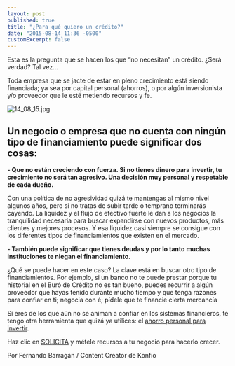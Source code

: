 ```yaml
---
layout: post
published: true
title: "¿Para qué quiero un crédito?"
date: "2015-08-14 11:36 -0500"
customExcerpt: false
---
```



Esta es la pregunta que se hacen los que “no necesitan” un crédito. ¿Será verdad? Tal vez…

Toda empresa que se jacte de estar en pleno crecimiento está siendo financiada; ya sea por capital personal (ahorros), o por algún inversionista y/o proveedor que le esté metiendo recursos y fe.

![14_08_15.jpg]({{site.baseurl}}/img/14_08_15.jpg)

## Un negocio o empresa que no cuenta con ningún tipo de financiamiento puede significar dos cosas:

**- Que no están creciendo con fuerza. Si no tienes dinero para invertir, tu crecimiento no será tan agresivo. Una decisión muy personal y respetable de cada dueño.**

Con una política de no agresividad quizá te mantengas al mismo nivel algunos años, pero si no tratas de subir tarde o temprano terminarás cayendo. La liquidez y el flujo de efectivo fuerte le dan a los negocios la tranquilidad necesaria para buscar expandirse con nuevos productos, más clientes y mejores procesos. Y esa liquidez casi siempre se consigue con los diferentes tipos de financiamientos que existen en el mercado.

**- También puede significar que tienes deudas y por lo tanto muchas instituciones te niegan el financiamiento.**

¿Qué se puede hacer en este caso? La clave está en buscar otro tipo de financiamientos. Por ejemplo, si un banco no te puede prestar porque tu historial en el Buró de Crédito no es tan bueno, puedes recurrir a algún proveedor que hayas tenido durante mucho tiempo y que tenga razones para confiar en ti; negocia con é; pídele que te financie cierta mercancía

Si eres de los que aún no se animan a confiar en los sistemas financieros, te tengo otra herramienta que quizá ya utilices: el [ahorro personal para invertir](https://www.youtube.com/watch?v=MXL6k7fyzws). 

Haz clic en [SOLICITA](https://konfio.mx/inicio/registrate) y métele recursos a tu negocio para hacerlo crecer.

Por Fernando Barragán / Content Creator de Konfío
